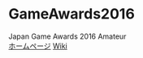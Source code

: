 # GameAwards2016
Japan Game Awards 2016 Amateur  
[ホームページ][HP]
[Wiki][Wiki]

[HP]:http://awards.cesa.or.jp/cat/cat_03.html
[Wiki]:https://github.com/ooHIROoo/GameAwards2016/wiki
